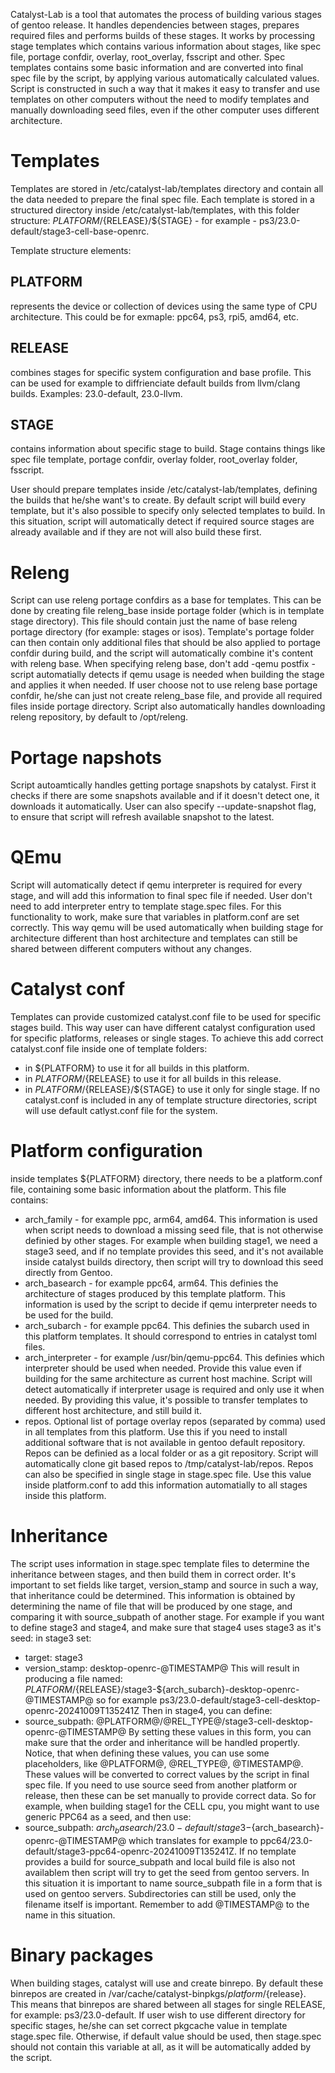 Catalyst-Lab is a tool that automates the process of building various stages of gentoo release.
It handles dependencies between stages, prepares required files and performs builds of these stages.
It works by processing stage templates which contains various information about stages, like spec file,
portage confdir, overlay, root_overlay, fsscript and other.
Spec templates contains some basic information and are converted into final spec file by the script, by
applying various automatically calculated values.
Script is constructed in such a way that it makes it easy to transfer and use templates on other computers
without the need to modify templates and manually downloading seed files, even if the other computer uses
different architecture.

# Templates

Templates are stored in /etc/catalyst-lab/templates directory and contain all the data needed to prepare
the final spec file. Each template is stored in a structured directory inside /etc/catalyst-lab/templates,
with this folder structure:
${PLATFORM}/${RELEASE}/${STAGE} - for example - ps3/23.0-default/stage3-cell-base-openrc.

Template structure elements:

## PLATFORM
represents the device or collection of devices using the same type of CPU architecture. This
could be for exmaple: ppc64, ps3, rpi5, amd64, etc.

## RELEASE
combines stages for specific system configuration and base profile. This can be used for example to diffrienciate
default builds from llvm/clang builds. Examples: 23.0-default, 23.0-llvm.

## STAGE
contains information about specific stage to build. Stage contains things like spec file template, portage confdir,
overlay folder, root_overlay folder, fsscript.

User should prepare templates inside /etc/catalyst-lab/templates, defining the builds that he/she want's to create.
By default script will build every template, but it's also possible to specify only selected templates to build.
In this situation, script will automatically detect if required source stages are already available and if they are not
will also build these first.


# Releng
Script can use releng portage confdirs as a base for templates. This can be done by creating file releng_base inside
portage folder (which is in template stage directory). This file should contain just the name of base releng portage
directory (for example: stages or isos). Template's portage folder can then contain only additional files that should
be also applied to portage confdir during build, and the script will automatically combine it's content with releng base.
When specifying releng base, don't add -qemu postfix - script automatially detects if qemu usage is needed when building
the stage and applies it when needed. If user choose not to use releng base portage confdir, he/she can just not create
releng_base file, and provide all required files inside portage directory.
Script also automatically handles downloading releng repository, by default to /opt/releng.


# Portage napshots
Script autoamtically handles getting portage snapshots by catalyst. First it checks if there are some snapshots available
and if it doesn't detect one, it downloads it automatically. User can also specify --update-snapshot flag, to ensure that
script will refresh available snapshot to the latest.


# QEmu
Script will automatically detect if qemu interpreter is required for every stage, and will add this information to final
spec file if needed. User don't need to add interpreter entry to template stage.spec files. For this functionality to work,
make sure that variables in platform.conf are set correctly. This way qemu will be used automatically when building stage
for architecture different than host architecture and templates can still be shared between different computers without
any changes.

# Catalyst conf
Templates can provide customized catalyst.conf file to be used for specific stages build. This way user can have different
catalyst configuration used for specific platforms, releases or single stages.
To achieve this add correct catalyst.conf file inside one of template folders:
 - in ${PLATFORM} to use it for all builds in this platform.
 - in ${PLATFORM}/${RELEASE} to use it for all builds in this release.
 - in ${PLATFORM}/${RELEASE}/${STAGE} to use it only for single stage.
If no catalyst.conf is included in any of template structure directories, script will use default catlyst.conf file for the system.


# Platform configuration
inside templates ${PLATFORM} directory, there needs to be a platform.conf file, containing some basic information about the platform.
This file contains:
 - arch_family - for example ppc, arm64, amd64. This information is used when script needs to download a missing seed file, that is not
otherwise definied by other stages. For example when building stage1, we need a stage3 seed, and if no template provides this seed, and
it's not available inside catalyst builds directory, then script will try to download this seed directly from Gentoo.
 - arch_basearch - for example ppc64, arm64. This definies the architecture of stages produced by this template platform. This information
is used by the script to decide if qemu interpreter needs to be used for the build.
 - arch_subarch - for example ppc64. This definies the subarch used in this platform templates. It should correspond to entries in catalyst
toml files.
 - arch_interpreter - for example /usr/bin/qemu-ppc64. This definies which interpreter should be used when needed. Provide this value even if
building for the same architecture as current host machine. Script will detect automatically if interpreter usage is required and only use it
when needed. By providing this value, it's possible to transfer templates to different host architecture, and still build it.
 - repos. Optional list of portage overlay repos (separated by comma) used in all templates from this platform. Use this if you need to install additional software
that is not available in gentoo default repository. Repos can be definied as a local folder or as a git repository. Script will automatically
clone git based repos to /tmp/catalyst-lab/repos. Repos can also be specified in single stage in stage.spec file. Use this value inside platform.conf
to add this information automatially to all stages inside this platform.


# Inheritance
The script uses information in stage.spec template files to determine the inheritance between stages, and then build
them in correct order. It's important to set fields like target, version_stamp and source in such a way, that inheritance
could be determined. This information is obtained by determining the name of file that will be produced by one stage, and
comparing it with source_subpath of another stage.
For example if you want to define stage3 and stage4, and make sure that stage4 uses stage3 as it's seed:
in stage3 set:
 - target: stage3
 - version_stamp: desktop-openrc-@TIMESTAMP@
This will result in producing a file named:
${PLATFORM}/${RELEASE}/stage3-${arch_subarch}-desktop-openrc-@TIMESTAMP@
so for example ps3/23.0-default/stage3-cell-desktop-openrc-20241009T135241Z
Then in stage4, you can define:
 - source_subpath: @PLATFORM@/@REL_TYPE@/stage3-cell-desktop-openrc-@TIMESTAMP@
By setting these values in this form, you can make sure that the order and inheritance will be handled propertly.
Notice, that when defining these values, you can use some placeholders, like @PLATFORM@, @REL_TYPE@, @TIMESTAMP@.
These values will be converted to correct values by the script in final spec file.
If you need to use source seed from another platform or release, then these can be set manually to provide correct
data. So for example, when building stage1 for the CELL cpu, you might want to use generic PPC64 as a seed, and then use:
 - source_subpath: ${arch_basearch}/23.0-default/stage3-${arch_basearch}-openrc-@TIMESTAMP@
which translates for example to ppc64/23.0-default/stage3-ppc64-openrc-20241009T135241Z.
If no template provides a build for source_subpath and local build file is also not availablem then script will try to get the
seed from gentoo servers. In this situation it is important to name source_subpath file in a form that is used on gentoo servers.
Subdirectories can still be used, only the filename itself is important. Remember to add @TIMESTAMP@ to the name in this situation.


# Binary packages
When building stages, catalyst will use and create binrepo. By default these binrepos are created in /var/cache/catalyst-binpkgs/${platform}/${release}.
This means that binrepos are shared between all stages for single RELEASE, for example: ps3/23.0-default. If user wish to use different directory for specific
stages, he/she can set correct pkgcache value in template stage.spec file. Otherwise, if default value should be used, then stage.spec should not contain this
variable at all, as it will be automatically added by the script.
